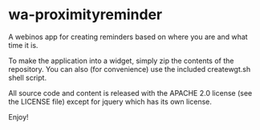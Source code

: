 wa-proximityreminder
====================

A webinos app for creating reminders based on where you are and what time it is.

To make the application into a widget, simply zip the contents of the 
repository.  You can also (for convenience) use the included createwgt.sh
shell script.

All source code and content is released with the APACHE 2.0 license (see the
LICENSE file) except for jquery which has its own license.

Enjoy!



